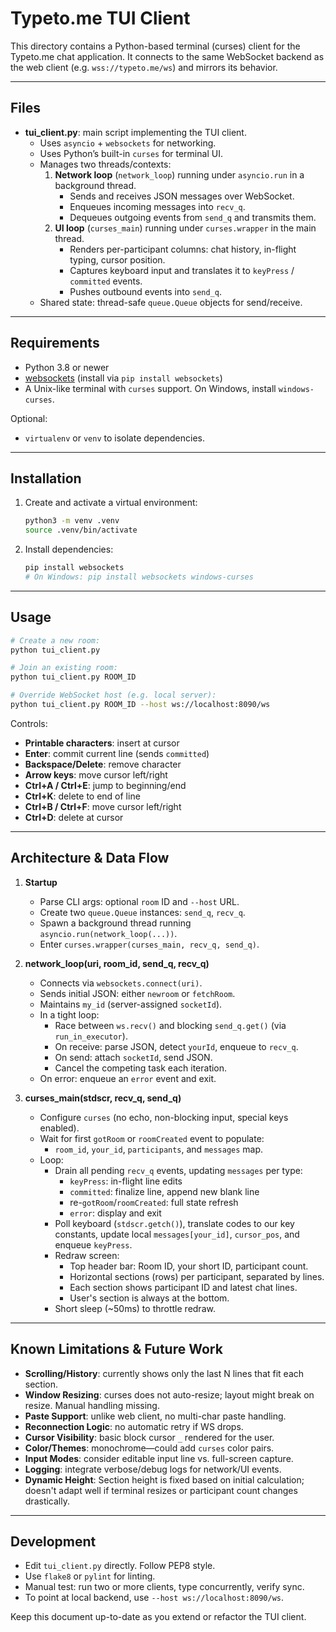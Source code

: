 # Typeto.me TUI Client

This directory contains a Python-based terminal (curses) client for the Typeto.me chat application.
It connects to the same WebSocket backend as the web client (e.g. `wss://typeto.me/ws`) and mirrors its behavior.

---

## Files

- **tui_client.py**: main script implementing the TUI client.
  - Uses `asyncio` + `websockets` for networking.
  - Uses Python’s built-in `curses` for terminal UI.
  - Manages two threads/contexts:
    1. **Network loop** (`network_loop`) running under `asyncio.run` in a background thread.
       - Sends and receives JSON messages over WebSocket.
       - Enqueues incoming messages into `recv_q`.
       - Dequeues outgoing events from `send_q` and transmits them.
    2. **UI loop** (`curses_main`) running under `curses.wrapper` in the main thread.
       - Renders per-participant columns: chat history, in-flight typing, cursor position.
       - Captures keyboard input and translates it to `keyPress` / `committed` events.
       - Pushes outbound events into `send_q`.
  - Shared state: thread-safe `queue.Queue` objects for send/receive.

---

## Requirements

- Python 3.8 or newer
- [websockets](https://pypi.org/project/websockets/) (install via `pip install websockets`)
- A Unix-like terminal with `curses` support. On Windows, install `windows-curses`.

Optional:
- `virtualenv` or `venv` to isolate dependencies.

---

## Installation

1. Create and activate a virtual environment:
   ```bash
   python3 -m venv .venv
   source .venv/bin/activate
   ```
2. Install dependencies:
   ```bash
   pip install websockets
   # On Windows: pip install websockets windows-curses
   ```

---

## Usage

```bash
# Create a new room:
python tui_client.py

# Join an existing room:
python tui_client.py ROOM_ID

# Override WebSocket host (e.g. local server):
python tui_client.py ROOM_ID --host ws://localhost:8090/ws
```

Controls:
- **Printable characters**: insert at cursor
- **Enter**: commit current line (sends `committed`)
- **Backspace/Delete**: remove character
- **Arrow keys**: move cursor left/right
- **Ctrl+A / Ctrl+E**: jump to beginning/end
- **Ctrl+K**: delete to end of line
- **Ctrl+B / Ctrl+F**: move cursor left/right
- **Ctrl+D**: delete at cursor

---

## Architecture & Data Flow

1. **Startup**
   - Parse CLI args: optional `room` ID and `--host` URL.
   - Create two `queue.Queue` instances: `send_q`, `recv_q`.
   - Spawn a background thread running `asyncio.run(network_loop(...))`.
   - Enter `curses.wrapper(curses_main, recv_q, send_q)`.

2. **network_loop(uri, room_id, send_q, recv_q)**
   - Connects via `websockets.connect(uri)`.
   - Sends initial JSON: either `newroom` or `fetchRoom`.
   - Maintains `my_id` (server-assigned `socketId`).
   - In a tight loop:
     - Race between `ws.recv()` and blocking `send_q.get()` (via `run_in_executor`).
     - On receive: parse JSON, detect `yourId`, enqueue to `recv_q`.
     - On send: attach `socketId`, send JSON.
     - Cancel the competing task each iteration.
   - On error: enqueue an `error` event and exit.

3. **curses_main(stdscr, recv_q, send_q)**
   - Configure `curses` (no echo, non-blocking input, special keys enabled).
   - Wait for first `gotRoom` or `roomCreated` event to populate:
     - `room_id`, `your_id`, `participants`, and `messages` map.
   - Loop:
     - Drain all pending `recv_q` events, updating `messages` per type:
       - `keyPress`: in-flight line edits
       - `committed`: finalize line, append new blank line
       - re-`gotRoom`/`roomCreated`: full state refresh
       - `error`: display and exit
     - Poll keyboard (`stdscr.getch()`), translate codes to our key constants,
       update local `messages[your_id]`, `cursor_pos`, and enqueue `keyPress`.
     - Redraw screen:
       - Top header bar: Room ID, your short ID, participant count.
       - Horizontal sections (rows) per participant, separated by lines.
       - Each section shows participant ID and latest chat lines.
       - User's section is always at the bottom.
     - Short sleep (~50ms) to throttle redraw.

---

## Known Limitations & Future Work
- **Scrolling/History**: currently shows only the last N lines that fit each section.
- **Window Resizing**: curses does not auto-resize; layout might break on resize. Manual handling missing.
- **Paste Support**: unlike web client, no multi-char paste handling.
- **Reconnection Logic**: no automatic retry if WS drops.
- **Cursor Visibility**: basic block cursor `_` rendered for the user.
- **Color/Themes**: monochrome—could add `curses` color pairs.
- **Input Modes**: consider editable input line vs. full-screen capture.
- **Logging**: integrate verbose/debug logs for network/UI events.
- **Dynamic Height**: Section height is fixed based on initial calculation; doesn't adapt well if terminal resizes or participant count changes drastically.

---

## Development

- Edit `tui_client.py` directly. Follow PEP8 style.
- Use `flake8` or `pylint` for linting.
- Manual test: run two or more clients, type concurrently, verify sync.
- To point at local backend, use `--host ws://localhost:8090/ws`.

Keep this document up-to-date as you extend or refactor the TUI client.
